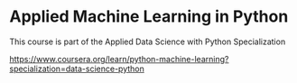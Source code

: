 # Applied Machine Learning in Python

This course is part of the Applied Data Science with Python Specialization

https://www.coursera.org/learn/python-machine-learning?specialization=data-science-python
